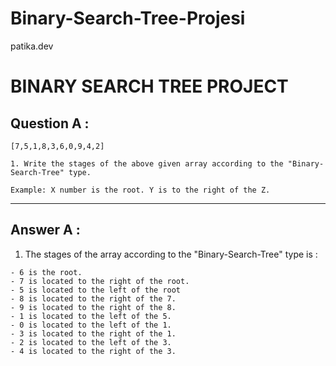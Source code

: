 # Binary-Search-Tree-Projesi
patika.dev
# BINARY SEARCH TREE PROJECT

## Question A :

`[7,5,1,8,3,6,0,9,4,2]`

    1. Write the stages of the above given array according to the "Binary-Search-Tree" type.

    Example: X number is the root. Y is to the right of the Z.

---
## Answer A :

1. The stages of the array according to the "Binary-Search-Tree" type is :
```
- 6 is the root. 
- 7 is located to the right of the root.
- 5 is located to the left of the root
- 8 is located to the right of the 7.
- 9 is located to the right of the 8.
- 1 is located to the left of the 5.
- 0 is located to the left of the 1.
- 3 is located to the right of the 1.
- 2 is located to the left of the 3.
- 4 is located to the right of the 3.
```



